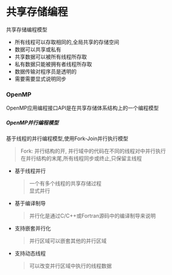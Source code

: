 # 共享存储编程
共享存储编程模型
* 所有线程可以存取相同的,全局共享的存储空间
* 数据可以共享或私有
* 共享数据可以被所有线程所存取
* 私有数据只能被拥有者线程所存取
* 数据传输对程序员是透明的
* 需要需要显式说明同步

### OpenMP
OpenMP应用编程接口API是在共享存储体系结构上的一个编程模型
##### OpenMP并行编程模型
基于线程的并行编程模型,使用Fork-Join并行执行模型
> Fork: 并行结构的开, 并行域中的代码在不同的线程对中并行执行  
> 在并行结构的末尾,所有线程同步或终止,只保留主线程

* 基于线程并行
  > 一个有多个线程的共享存储过程  
  > 显式并行
* 基于编译制导
  > 并行化是通过C/C++或Fortran源码中的编译制导来说明
* 支持嵌套并行化
  > 并行区域可以嵌套其他的并行区域
* 支持动态线程
  > 可以改变并行区域中执行的线程数据
